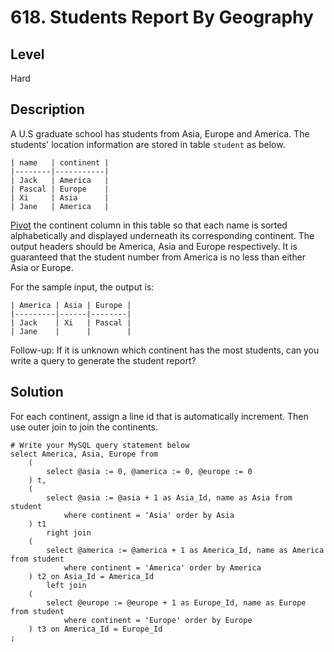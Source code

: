 # 618. Students Report By Geography
## Level
Hard

## Description
A U.S graduate school has students from Asia, Europe and America. The students' location information are stored in table `student` as below.
 
```
| name   | continent |
|--------|-----------|
| Jack   | America   |
| Pascal | Europe    |
| Xi     | Asia      |
| Jane   | America   |
```

[Pivot](https://en.wikipedia.org/wiki/Pivot_table) the continent column in this table so that each name is sorted alphabetically and displayed underneath its corresponding continent. The output headers should be America, Asia and Europe respectively. It is guaranteed that the student number from America is no less than either Asia or Europe.

For the sample input, the output is:

```
| America | Asia | Europe |
|---------|------|--------|
| Jack    | Xi   | Pascal |
| Jane    |      |        |
```

Follow-up: If it is unknown which continent has the most students, can you write a query to generate the student report?

## Solution
For each continent, assign a line id that is automatically increment. Then use outer join to join the continents.
```
# Write your MySQL query statement below
select America, Asia, Europe from
    (
        select @asia := 0, @america := 0, @europe := 0
    ) t,
    (
        select @asia := @asia + 1 as Asia_Id, name as Asia from student
            where continent = 'Asia' order by Asia
    ) t1
        right join
    (
        select @america := @america + 1 as America_Id, name as America from student
            where continent = 'America' order by America
    ) t2 on Asia_Id = America_Id
        left join
    (
        select @europe := @europe + 1 as Europe_Id, name as Europe from student
            where continent = 'Europe' order by Europe
    ) t3 on America_Id = Europe_Id
;
```
